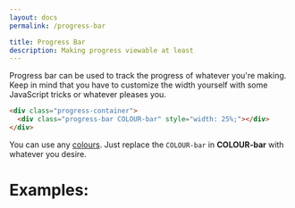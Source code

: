 ```yaml
---
layout: docs
permalink: /progress-bar

title: Progress Bar
description: Making progress viewable at least
---
```

Progress bar can be used to track the progress of whatever you're making.
Keep in mind that you have to customize the width yourself with some JavaScript tricks or whatever pleases you.
```html
<div class="progress-container">
  <div class="progress-bar COLOUR-bar" style="width: 25%;"></div>
</div>
```

You can use any [colours](/colours). Just replace the `COLOUR-bar` in **COLOUR-bar** with whatever you desire.

# Examples:
<style>.progress-container { margin-bottom: .75em; }</style>

<div class="progress-container">
  <div class="progress-bar sun-flower-bar" style="width: 0%;"></div>
</div>

<div class="progress-container">
  <div class="progress-bar sun-flower-bar" style="width: 25%;"></div>
</div>

<div class="progress-container">
  <div class="progress-bar sun-flower-bar" style="width: 50%;"></div>
</div>

<div class="progress-container">
  <div class="progress-bar sun-flower-bar" style="width: 75%;"></div>
</div>

<div class="progress-container">
  <div class="progress-bar sun-flower-bar" style="width: 100%;"></div>
</div>

